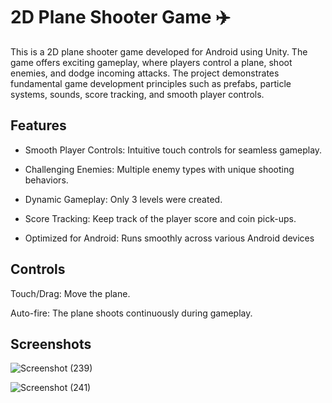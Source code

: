 # 2D Plane Shooter Game ✈️

This is a 2D plane shooter game developed for Android using Unity. The game offers exciting gameplay, where players control a plane, shoot enemies, and dodge incoming attacks. The project demonstrates fundamental game development principles such as prefabs, particle systems, sounds, score tracking, and smooth player controls.


## Features

- Smooth Player Controls: Intuitive touch controls for seamless gameplay.

- Challenging Enemies: Multiple enemy types with unique shooting behaviors.

- Dynamic Gameplay: Only 3 levels were created.

- Score Tracking: Keep track of the player score and coin pick-ups.

- Optimized for Android: Runs smoothly across various Android devices


## Controls

Touch/Drag: Move the plane.

Auto-fire: The plane shoots continuously during gameplay.


## Screenshots

![Screenshot (239)](https://github.com/user-attachments/assets/77796ceb-f679-4518-a36a-abf41311ace9)

![Screenshot (241)](https://github.com/user-attachments/assets/3bc6b8e0-9350-4773-86a4-3ca414218e1d)

